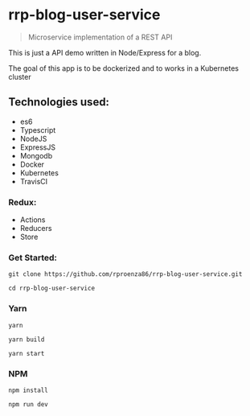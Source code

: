 # rrp-blog-user-service

> Microservice implementation of a REST API

This is just a API demo written in Node/Express for a blog.

The goal of this app is to be dockerized and to works in a Kubernetes cluster

## Technologies used:
* es6
* Typescript
* NodeJS
* ExpressJS
* Mongodb
* Docker
* Kubernetes
* TravisCI

### Redux:
* Actions
* Reducers
* Store

### Get Started:
`git clone https://github.com/rproenza86/rrp-blog-user-service.git`

`cd rrp-blog-user-service `

### Yarn

`yarn`

`yarn build`

`yarn start`

### NPM

`npm install`

`npm run dev`

